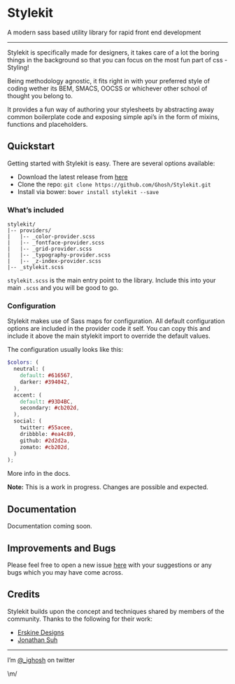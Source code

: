 # Stylekit

A modern sass based utility library for rapid front end development

---
Stylekit is specifically made for designers, it takes care of a lot the boring things in the background so that you can focus on the most fun part of css - Styling!

Being methodology agnostic, it fits right in with your preferred style of coding wether its BEM, SMACS, OOCSS or whichever other school of thought you belong to.

It provides a fun way of authoring your stylesheets by abstracting away common boilerplate code and exposing simple api’s in the form of mixins, functions and placeholders.

## Quickstart

Getting started with Stylekit is easy. There are several options available:
- Download the latest release from [here](https://github.com/Ghosh/Stylekit/archive/master.zip)
- Clone the repo: `git clone https://github.com/Ghosh/Stylekit.git`
- Install via bower: `bower install stylekit --save`

### What’s included

```
stylekit/
|-- providers/
|   |-- _color-provider.scss
|   |-- _fontface-provider.scss
|   |-- _grid-provider.scss
|   |-- _typography-provider.scss
|   |-- _z-index-provider.scss
|-- _stylekit.scss
```

`stylekit.scss` is the main entry point to the library. Include this into your main `.scss` and you will be good to go.

### Configuration

Stylekit makes use of Sass maps for configuration. All default configuration options are included in the provider code it self. You can copy this and include it above the main stylekit import to override the default values.

The configuration usually looks like this:

```scss
$colors: (
  neutral: (
    default: #616567,
    darker: #394042,
  ),
  accent: (
    default: #93D4BC,
    secondary: #cb202d,
  ),
  social: (
    twitter: #55acee,
    dribbble: #ea4c89,
    github: #2d2d2a,
    zomato: #cb202d,
  )
);
```

More info in the docs.

**Note:** This is a work in progress. Changes are possible and expected.

## Documentation

Documentation coming soon.

## Improvements and Bugs

Please feel free to open a new issue [here](https://github.com/Ghosh/Stylekit/issues) with your suggestions or any bugs which you may have come across.

## Credits

Stylekit builds upon the concept and techniques shared by members of the community. Thanks to the following for their work:
- [Erskine Designs](http://erskinedesign.com/blog/setting-typographic-scale-with-sass-maps/)
- [Jonathan Suh](http://www.smashingmagazine.com/2015/06/responsive-typography-with-sass-maps/)

---

I’m [@_ighosh](https://twitter.com/_ighosh) on twitter

\m/

